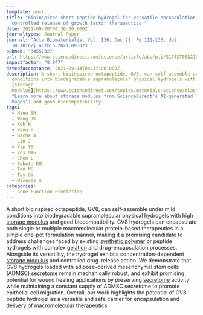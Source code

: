 ```yaml
---
template: post
title: "Bioinspired short peptide hydrogel for versatile encapsulation and
  controlled release of growth factor therapeutics "
date: 2021-09-20T04:36:00.000Z
journaltypes: Journal Paper
journal: "Acta Biomaterialia, Vol. 136, Dec 21, Pg 111-123, doi:
  10.1016/j.actbio.2021.09.023 "
pubmed: "34551327"
url: https://www.sciencedirect.com/science/article/abs/pii/S1742706121006115
impactfactor: "8.947"
dateofacceptance: 2021-09-14T04:37:00.000Z
description: A short bioinspired octapeptide, GV8, can self-assemble under mild
  conditions into biodegradable supramolecular physical hydrogels with high
  [storage
  modulus](https://www.sciencedirect.com/topics/materials-science/elastic-moduli
  "Learn more about storage modulus from ScienceDirect's AI-generated Topic
  Pages") and good biocompatibility.
tags:
  - Hiew SH
  - Wang JK
  - Koh K
  - Yang H
  - Bacha A
  - Lin J
  - Yip YS
  - Vos MIG
  - Chen L
  - Sobota RM
  - Tan NS
  - Tay CY
  - Miserez A
categories:
  - Gene Function Prediction
---
```

<!--StartFragment-->

A short bioinspired octapeptide, GV8, can self-assemble under mild conditions into biodegradable supramolecular physical hydrogels with high [storage modulus](https://www.sciencedirect.com/topics/materials-science/elastic-moduli "Learn more about storage modulus from ScienceDirect's AI-generated Topic Pages") and good biocompatibility. GV8 hydrogels can encapsulate both single or multiple macromolecular protein-based therapeutics in a simple one-pot formulation manner, making it a promising candidate to address challenges faced by existing [synthetic polymer](https://www.sciencedirect.com/topics/materials-science/synthetic-polymer "Learn more about synthetic polymer from ScienceDirect's AI-generated Topic Pages") or peptide hydrogels with complex [gelation](https://www.sciencedirect.com/topics/biochemistry-genetics-and-molecular-biology/gelation "Learn more about gelation from ScienceDirect's AI-generated Topic Pages") and drug-encapsulation processes. Alongside its versatility, the hydrogel exhibits concentration-dependent [storage modulus](https://www.sciencedirect.com/topics/materials-science/elastic-moduli "Learn more about storage modulus from ScienceDirect's AI-generated Topic Pages") and controlled drug-release action. We demonstrate that GV8 hydrogels loaded with adipose-derived mesenchymal stem cells (ADMSC) [secretome](https://www.sciencedirect.com/topics/biochemistry-genetics-and-molecular-biology/secretome "Learn more about secretome from ScienceDirect's AI-generated Topic Pages") remain mechanically robust, and exhibit promising potential for wound healing applications by preserving [secretome](https://www.sciencedirect.com/topics/biochemistry-genetics-and-molecular-biology/secretome "Learn more about secretome from ScienceDirect's AI-generated Topic Pages") activity while maintaining a constant supply of ADMSC secretome to promote epithelial cell migration. Overall, our work highlights the potential of GV8 peptide hydrogel as a versatile and safe carrier for encapsulation and delivery of macromolecular therapeutics.

<!--EndFragment-->